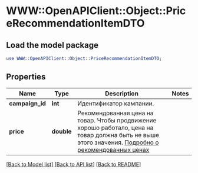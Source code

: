 # WWW::OpenAPIClient::Object::PriceRecommendationItemDTO

## Load the model package
```perl
use WWW::OpenAPIClient::Object::PriceRecommendationItemDTO;
```

## Properties
Name | Type | Description | Notes
------------ | ------------- | ------------- | -------------
**campaign_id** | **int** | Идентификатор кампании. | 
**price** | **double** | Рекомендованная цена на товар. Чтобы продвижение хорошо работало, цена на товар должна быть не выше этого значения. [Подробно о рекомендованных ценах](https://yandex.ru/support/marketplace/marketing/campaigns.html#prices)  | 

[[Back to Model list]](../README.md#documentation-for-models) [[Back to API list]](../README.md#documentation-for-api-endpoints) [[Back to README]](../README.md)


